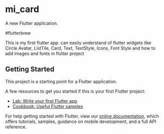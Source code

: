 # mi_card

A new Flutter application.

#flutterbrew 

This is my first flutter app. can easily understand of flutter widgets like Circle Avatar, ListTile, Card, Text, TextStyle, Icons, Font Style and how to add images and fonts in flutter project

## Getting Started

This project is a starting point for a Flutter application.

A few resources to get you started if this is your first Flutter project:

- [Lab: Write your first Flutter app](https://flutter.dev/docs/get-started/codelab)
- [Cookbook: Useful Flutter samples](https://flutter.dev/docs/cookbook)

For help getting started with Flutter, view our
[online documentation](https://flutter.dev/docs), which offers tutorials,
samples, guidance on mobile development, and a full API reference.
